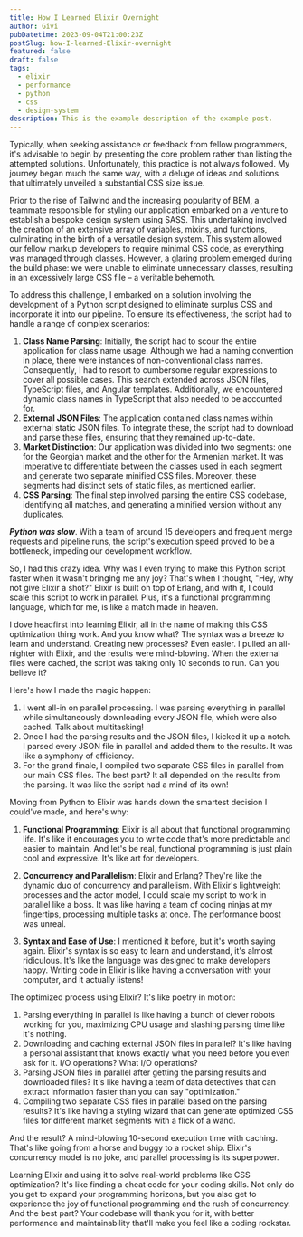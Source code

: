 ```yaml
---
title: How I Learned Elixir Overnight
author: Givi
pubDatetime: 2023-09-04T21:00:23Z
postSlug: how-I-learned-Elixir-overnight
featured: false
draft: false
tags:
  - elixir
  - performance
  - python
  - css
  - design-system
description: This is the example description of the example post.
---
```


Typically, when seeking assistance or feedback from fellow programmers, it's advisable to begin by presenting the core problem rather than listing the attempted solutions. Unfortunately, this practice is not always followed. My journey began much the same way, with a deluge of ideas and solutions that ultimately unveiled a substantial CSS size issue.

Prior to the rise of Tailwind and the increasing popularity of BEM, a teammate responsible for styling our application embarked on a venture to establish a bespoke design system using SASS. This undertaking involved the creation of an extensive array of variables, mixins, and functions, culminating in the birth of a versatile design system. This system allowed our fellow markup developers to require minimal CSS code, as everything was managed through classes. However, a glaring problem emerged during the build phase: we were unable to eliminate unnecessary classes, resulting in an excessively large CSS file – a veritable behemoth.

To address this challenge, I embarked on a solution involving the development of a Python script designed to eliminate surplus CSS and incorporate it into our pipeline. To ensure its effectiveness, the script had to handle a range of complex scenarios:

1. **Class Name Parsing**: Initially, the script had to scour the entire application for class name usage. Although we had a naming convention in place, there were instances of non-conventional class names. Consequently, I had to resort to cumbersome regular expressions to cover all possible cases. This search extended across JSON files, TypeScript files, and Angular templates. Additionally, we encountered dynamic class names in TypeScript that also needed to be accounted for.
2. **External JSON Files**: The application contained class names within external static JSON files. To integrate these, the script had to download and parse these files, ensuring that they remained up-to-date.
3. **Market Distinction**: Our application was divided into two segments: one for the Georgian market and the other for the Armenian market. It was imperative to differentiate between the classes used in each segment and generate two separate minified CSS files. Moreover, these segments had distinct sets of static files, as mentioned earlier.
4. **CSS Parsing**: The final step involved parsing the entire CSS codebase, identifying all matches, and generating a minified version without any duplicates.

**_Python was slow_**. With a team of around 15 developers and frequent merge requests and pipeline runs, the script's execution speed proved to be a bottleneck, impeding our development workflow.

So, I had this crazy idea. Why was I even trying to make this Python script faster when it wasn't bringing me any joy? That's when I thought, "Hey, why not give Elixir a shot?" Elixir is built on top of Erlang, and with it, I could scale this script to work in parallel. Plus, it's a functional programming language, which for me, is like a match made in heaven.

I dove headfirst into learning Elixir, all in the name of making this CSS optimization thing work. And you know what? The syntax was a breeze to learn and understand. Creating new processes? Even easier. I pulled an all-nighter with Elixir, and the results were mind-blowing. When the external files were cached, the script was taking only 10 seconds to run. Can you believe it?

Here's how I made the magic happen:

1. I went all-in on parallel processing. I was parsing everything in parallel while simultaneously downloading every JSON file, which were also cached. Talk about multitasking!
2. Once I had the parsing results and the JSON files, I kicked it up a notch. I parsed every JSON file in parallel and added them to the results. It was like a symphony of efficiency.
3. For the grand finale, I compiled two separate CSS files in parallel from our main CSS files. The best part? It all depended on the results from the parsing. It was like the script had a mind of its own!

Moving from Python to Elixir was hands down the smartest decision I could've made, and here's why:

1. **Functional Programming**: Elixir is all about that functional programming life. It's like it encourages you to write code that's more predictable and easier to maintain. And let's be real, functional programming is just plain cool and expressive. It's like art for developers.

2. **Concurrency and Parallelism**: Elixir and Erlang? They're like the dynamic duo of concurrency and parallelism. With Elixir's lightweight processes and the actor model, I could scale my script to work in parallel like a boss. It was like having a team of coding ninjas at my fingertips, processing multiple tasks at once. The performance boost was unreal.

3. **Syntax and Ease of Use**: I mentioned it before, but it's worth saying again. Elixir's syntax is so easy to learn and understand, it's almost ridiculous. It's like the language was designed to make developers happy. Writing code in Elixir is like having a conversation with your computer, and it actually listens!

The optimized process using Elixir? It's like poetry in motion:

1. Parsing everything in parallel is like having a bunch of clever robots working for you, maximizing CPU usage and slashing parsing time like it's nothing.
2. Downloading and caching external JSON files in parallel? It's like having a personal assistant that knows exactly what you need before you even ask for it. I/O operations? What I/O operations?
3. Parsing JSON files in parallel after getting the parsing results and downloaded files? It's like having a team of data detectives that can extract information faster than you can say "optimization."
4. Compiling two separate CSS files in parallel based on the parsing results? It's like having a styling wizard that can generate optimized CSS files for different market segments with a flick of a wand.

And the result? A mind-blowing 10-second execution time with caching. That's like going from a horse and buggy to a rocket ship. Elixir's concurrency model is no joke, and parallel processing is its superpower.

Learning Elixir and using it to solve real-world problems like CSS optimization? It's like finding a cheat code for your coding skills. Not only do you get to expand your programming horizons, but you also get to experience the joy of functional programming and the rush of concurrency. And the best part? Your codebase will thank you for it, with better performance and maintainability that'll make you feel like a coding rockstar.
